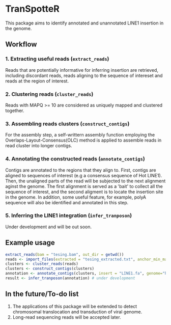 # TranSpotteR
This package aims to identify annotated and unannotated LINE1 insertion in the genome.

## Workflow
### 1. Extracting useful reads (`extract_reads`)
Reads that are potentially informative for inferring insertion are retrieved, including discordant reads, reads aligning to the sequence of intereset and reads at the region of interest.

### 2. Clustering reads (`cluster_reads`)
Reads with MAPQ >= 10 are considered as uniquely mapped and clustered together.

### 3. Assembling reads clusters (`construct_contigs`)
For the assembly step, a self-writtern assembly function employing the Overlaps-Layout-Consensus(OLC) method is applied to assemble reads in read cluster into longer contigs.

### 4. Annotating the constructed reads (`annotate_contigs`)
Contigs are annotated to the regions that they align to.
First, contigs are aligned to sequences of interest (e.g a consensus sequence of Hot LINE1).
Then, the unaligned parts of the read will be subjected to the next alignment aginst the genome.
The first alignment is served as a 'bait' to collect all the sequence of interest, and the second aligment is to locate the insertion site in the genome.
In addition, some useful feature, for example, polyA sequence will also be identified and annotated in this step.

### 5. Inferring the LINE1 integration (`infer_tranposon`)
Under development and will be out soon.

## Example usage
```r
extract_reads(bam = "tesing.bam", out_dir = getwd())
reads <- import_files(extracted = "tesing_extracted.txt", anchor_min_mapq = 10)
clusters <- cluster_reads(reads)
clusters <- construct_contigs(clusters)
annotation <- annotate_contigs(clusters, insert = "LINE1.fa", genome="hg19.fa")
result <- infer_tranposon(annotation) # under development
```

## In the future/To-do list
1. The applications of this package will be extended to detect chromosomal translocation and transduction of viral genome.
2. Long-read sequencing reads will be accepted later.

